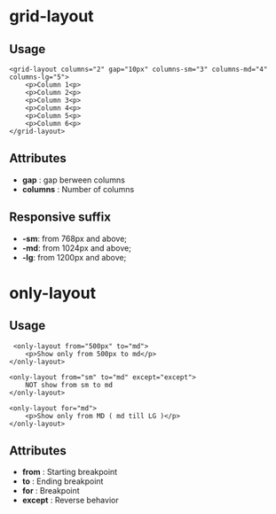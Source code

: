# grid-layout

## Usage

```
<grid-layout columns="2" gap="10px" columns-sm="3" columns-md="4" columns-lg="5">
    <p>Column 1<p>
    <p>Column 2<p>
    <p>Column 3<p>
    <p>Column 4<p>
    <p>Column 5<p>
    <p>Column 6<p>
</grid-layout>
```

## Attributes

- **gap** : gap berween columns
- **columns** : Number of columns

## Responsive suffix

- **-sm**: from 768px and above;
- **-md**: from 1024px and above;
- **-lg**: from 1200px and above;

# only-layout

## Usage

```
 <only-layout from="500px" to="md">
    <p>Show only from 500px to md</p>
</only-layout>

<only-layout from="sm" to="md" except="except">
    NOT show from sm to md
</only-layout>

<only-layout for="md">
    <p>Show only from MD ( md till LG )</p>
</only-layout>
```

## Attributes

- **from** : Starting breakpoint
- **to** : Ending breakpoint
- **for** : Breakpoint
- **except** : Reverse behavior
